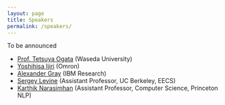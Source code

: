 ```yaml
---
layout: page
title: Speakers
permalink: /speakers/
---
```


To be announced 

* [Prof. Tetsuya Ogata](https://ogata-lab.jp/) (Waseda University)
* [Yoshihisa Ijiri](https://www.linkedin.com/in/yoshihisa-ijiri-77743622/?originalSubdomain=jp) (Omron)
* [Alexander Gray](https://www.linkedin.com/in/alexander-gray-b554b64/) (IBM Research)
* [Sergey Levine](https://people.eecs.berkeley.edu/~svlevine/) (Assistant Professor, UC Berkeley, EECS)
* [Karthik Narasimhan](https://www.cs.princeton.edu/~karthikn/) (Assistant Professor, Computer Science, Princeton NLP)
